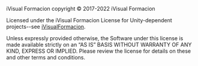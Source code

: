 iVisual Formacion copyright © 2017-2022 iVisual Formacion

Licensed under the iVisual Formacion License for Unity-dependent projects--see [iVisualFormacion](http://www.ivisaulformacion.es/lincia).

Unless expressly provided otherwise, the Software under this license is made available strictly on an “AS IS” BASIS WITHOUT WARRANTY OF ANY KIND, EXPRESS OR IMPLIED. Please review the license for details on these and other terms and conditions.
